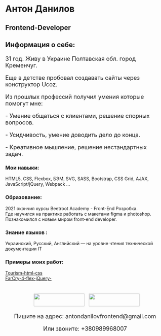 # Антон Данилов
## Frontend-Developer
<div style="font-size: 18px">
      <h3>Информация о себе:</h3>
      <p>31 год. Живу в Украине Полтавская обл. город Кременчуг.</p>
      <p>Еще в детстве пробовал создавать сайты через конструктор Ucoz.</p>
      <p>Из прошлых профессий получил умения которые помогут мне:</p>
      <p>- Умение общаться с клиентами, решение спорных вопросов.</p>
      <p>- Усидчивость, умение доводить дело до конца.</p>
      <p>- Креативное мышление, решение нестандартных задач.</p>
    </div>
    <div>
      <h3>Мои навыки:</h3>
      <p>
        HTML5, CSS, Flexbox, БЭМ, SVG, SASS, Bootstrap, CSS Grid, AJAX,
        JavaScript/jQuery, Webpack ...
      </p>
    </div>
    <div>
      <h3>Образование:</h3>
      <p>
        2021 окончил курсы Beetroot Academy - Front-End Розробка.<br />Где
        научился на практике работать с макетами figma и photoshop. Познакомился
        с новым миром front-end developer.
      </p>
    </div>
    <div>
      <h3>Знание языков :</h3>
      <p>
        Украинский, Русский, Английский — на уровне чтения технической
        документации IT
      </p>
    </div>
    <div>
      <h3>Примеры моих работ:</h3>
      <p>
        <a
          target="_blank"
          href="https://antondanilovfe.github.io/Tourism-html-css/"
          >Tourism-html-css</a
        ><br />
        <a
          target="_blank"
          href="https://antondanilovfe.github.io/FarCry-4-flex-jQuery-/"
          >FarCry-4-flex-jQuery-</a
        >
      </p>
    </div>
 <div align="center" style="margin: 40px 0">
      <div>
        <a
          style="margin: 0 10px; text-decoration: none"
          target="_blank"
          href="https://www.linkedin.com/in/anton-danilov-b81994215/"
        >
          <img
            width="160px"
            height="40px"
            src="https://img.shields.io/badge/LinkedIn-0077B5?style=for-the-badge&logo=linkedin&logoColor=white"
          />
        </a>
        <a target="_blank" href="https://www.instagram.com/altairatl/?hl=ru">
          <img
            width="160px"
            height="40px"
            src="https://img.shields.io/badge/Instagram-E4405F?style=for-the-badge&logo=instagram&logoColor=white"
          />
        </a>
      </div>
      <p style="font-size: 18px">
        Пишите на адрес:
        <a
          style="text-decoration: none"
          href="mailto:antondanilovfrontend@gmail.com"
          >antondanilovfrontend@gmail.com</a
        >
      </p>
      <p style="font-size: 18px">
        Или звоните:
        <a style="text-decoration: none" href="tel:+380989968007"
          >+380989968007</a
        >
      </p>
    </div>
    
